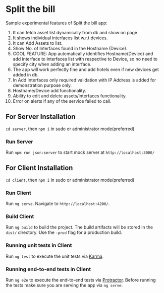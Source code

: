 # Split the bill

Sample experimental features of Split the bill app:

1. It can fetch asset list dynamically from db and show on page.
2. It shows individual interfaces list w.r.t devices.
3. It can Add Assets to list.
4. Show No. of Interfaces found in the Hostname (Device).
5. COOL FEATURE: App automatically identifies Hostname(Device) and add interface to interfaces list with respective to Device, so no need to specify city when adding an interface.
6. The app will work perfectly fine and add hotels even if new devices get added in db.
7. In Add Interfaces only required validation with IP Address is added for demonstration purpose only.
8. Hostname/Device add functionality.
9. Ability to edit and delete assets/interfaces functionality.
10. Error on alerts if any of the service failed to call.

## For Server Installation

`cd server`, then `npm i` in sudo or administrator mode(preferred)

### Run Server

Run `npm run json:server` to start mock server at `http://localhost:3000/`

## For Client Installation

`cd client`, then `npm i` in sudo or administrator mode(preferred)


### Run Client

Run `ng serve`. Navigate to `http://localhost:4200/`.


### Build Client

Run `ng build` to build the project. The build artifacts will be stored in the `dist/` directory. Use the `-prod` flag for a production build.

### Running unit tests in Client

Run `ng test` to execute the unit tests via [Karma](https://karma-runner.github.io).

### Running end-to-end tests in Client

Run `ng e2e` to execute the end-to-end tests via [Protractor](http://www.protractortest.org/).
Before running the tests make sure you are serving the app via `ng serve`.

